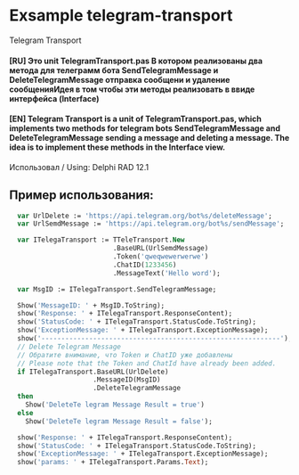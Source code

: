 # Exsample telegram-transport
Telegram Transport
#### [RU] Это unit TelegramTransport.pas В котором реализованы два метода для телеграмм бота SendTelegramMessage и DeleteTelegramMessage отправка сообщени и удаление сообщенияИдея в том чтобы эти методы реализовать в ввиде интерфейса (Interface)

#### [EN] Telegram Transport is a unit of TelegramTransport.pas, which implements two methods for telegram bots SendTelegramMessage and DeleteTelegramMessage sending a message and deleting a message. The idea is to implement these methods in the Interface view. 

Использовал / Using: Delphi RAD 12.1

## Пример использования:
```pascal
  var UrlDelete := 'https://api.telegram.org/bot%s/deleteMessage';
  var UrlSemdMessage := 'https://api.telegram.org/bot%s/sendMessage';

  var ITelegaTransport := TTeleTransport.New
                          .BaseURL(UrlSemdMessage)
                          .Token('qweqwewerwerwe')
                          .ChatID(1233456)
                          .MessageText('Hello word');

  var MsgID := ITelegaTransport.SendTelegramMessage;

  Show('MessageID: ' + MsgID.ToString);
  show('Response: ' + ITelegaTransport.ResponseContent);
  show('StatusCode: ' + ITelegaTransport.StatusCode.ToString);
  show('ExceptionMessage: ' + ITelegaTransport.ExceptionMessage);
  show('------------------------------------------------------------');
  // Delete Telegram Message
  // Обратите внимание, что Token и ChatID уже добавлены
  // Please note that the Token and ChatId have already been added.
  if ITelegaTransport.BaseURL(UrlDelete)
                     .MessageID(MsgID)
                     .DeleteTelegramMessage
  then
    Show('DeleteTe legram Message Result = true')
  else
    Show('DeleteTe legram Message Result = false');

  show('Response: ' + ITelegaTransport.ResponseContent);
  show('StatusCode: ' + ITelegaTransport.StatusCode.ToString);
  show('ExceptionMessage: ' + ITelegaTransport.ExceptionMessage);
  show('params: ' + ITelegaTransport.Params.Text);
```

